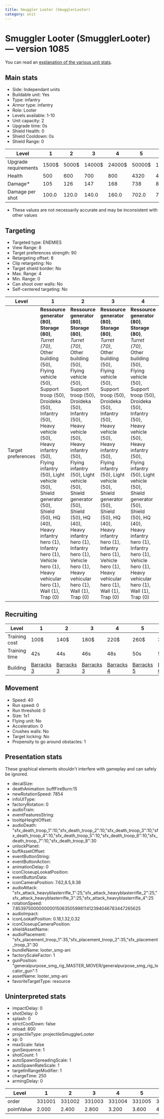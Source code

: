 ```yaml
---
title: Smuggler Looter (SmugglerLooter)
category: unit
---
```


# Smuggler Looter (SmugglerLooter) — version 1085

You can read an [explanation  of the various unit stats](unitexplained.md).

## Main stats

  * Side: Independant units
  * Buildable unit: Yes
  * Type: infantry
  * Armor type: infantry
  * Role: Looter
  * Levels available: 1-10
  * Unit capacity: 2
  * Upgrade time: 0s
  * Shield Health: 0
  * Shield Cooldown: 0s
  * Shield Range: 0

|Level               |1    |2    |3     |4     |5     |6      |7      |8      |9       |10      |
|--------------------|-----|-----|------|------|------|-------|-------|-------|--------|--------|
|Upgrade requirements|1500$|5000$|14000$|24000$|50000$|100000$|200000$|750000$|2000000$|4000000$|
|Health              |500  |600  |700   |800   |4320  |4800   |5280   |5760   |6240    |7200    |
|Damage*             |105  |126  |147   |168   |738   |819    |901    |983    |1065    |1229    |
|Damage per shot     |100.0|120.0|140.0 |160.0 |702.0 |780.0  |858.0  |936.0  |1014.0  |1170.0  |

* These values are not necessarily accurate and may be inconsistent with other values

## Targeting

  * Targeted type: ENEMIES
  * View Range: 8
  * Target preferences strength: 90
  * Retargeting offset: 8
  * Clip retargeting: No
  * Target shield border: No
  * Max. Range: 4
  * Min. Range: 0
  * Can shoot over walls: No
  * Self-centered targeting: No

|Level             |1                                                                                                                                                                                                                                                                                                                                                                                                    |2                                                                                                                                                                                                                                                                                                                                                                                                    |3                                                                                                                                                                                                                                                                                                                                                                                                    |4                                                                                                                                                                                                                                                                                                                                                                                                    |5                                                                                                                                                                                                                                                                                                                                                                                                        |6                                                                                                                                                                                                                                                                                                                                                                                                        |7                                                                                                                                                                                                                                                                                                                                                                                                        |8                                                                                                                                                                                                                                                                                                                                                                                                        |9                                                                                                                                                                                                                                                                                                                                                                                                        |10                                                                                                                                                                                                                                                                                                                                                                                                       |
|------------------|-----------------------------------------------------------------------------------------------------------------------------------------------------------------------------------------------------------------------------------------------------------------------------------------------------------------------------------------------------------------------------------------------------|-----------------------------------------------------------------------------------------------------------------------------------------------------------------------------------------------------------------------------------------------------------------------------------------------------------------------------------------------------------------------------------------------------|-----------------------------------------------------------------------------------------------------------------------------------------------------------------------------------------------------------------------------------------------------------------------------------------------------------------------------------------------------------------------------------------------------|-----------------------------------------------------------------------------------------------------------------------------------------------------------------------------------------------------------------------------------------------------------------------------------------------------------------------------------------------------------------------------------------------------|---------------------------------------------------------------------------------------------------------------------------------------------------------------------------------------------------------------------------------------------------------------------------------------------------------------------------------------------------------------------------------------------------------|---------------------------------------------------------------------------------------------------------------------------------------------------------------------------------------------------------------------------------------------------------------------------------------------------------------------------------------------------------------------------------------------------------|---------------------------------------------------------------------------------------------------------------------------------------------------------------------------------------------------------------------------------------------------------------------------------------------------------------------------------------------------------------------------------------------------------|---------------------------------------------------------------------------------------------------------------------------------------------------------------------------------------------------------------------------------------------------------------------------------------------------------------------------------------------------------------------------------------------------------|---------------------------------------------------------------------------------------------------------------------------------------------------------------------------------------------------------------------------------------------------------------------------------------------------------------------------------------------------------------------------------------------------------|---------------------------------------------------------------------------------------------------------------------------------------------------------------------------------------------------------------------------------------------------------------------------------------------------------------------------------------------------------------------------------------------------------|
|Target preferences|**Ressource generator (80)**, **Storage (80)**, _Turret (70)_, Other building (50), Flying vehicle (50), Support troop (50), Droideka (50), Infantry (50), Heavy vehicle (50), Heavy infantry (50), Flying infantry (50), Light vehicle (50), Shield generator (50), Shield (50), HQ (40), Heavy infantry hero (1), Infantry hero (1), Vehicle hero (1), Heavy vehicular hero (1), Wall (1), Trap (0)|**Ressource generator (80)**, **Storage (80)**, _Turret (70)_, Other building (50), Flying vehicle (50), Support troop (50), Droideka (50), Infantry (50), Heavy vehicle (50), Heavy infantry (50), Flying infantry (50), Light vehicle (50), Shield generator (50), Shield (50), HQ (40), Heavy infantry hero (1), Infantry hero (1), Vehicle hero (1), Heavy vehicular hero (1), Wall (1), Trap (0)|**Ressource generator (80)**, **Storage (80)**, _Turret (70)_, Other building (50), Flying vehicle (50), Support troop (50), Droideka (50), Infantry (50), Heavy vehicle (50), Heavy infantry (50), Flying infantry (50), Light vehicle (50), Shield generator (50), Shield (50), HQ (40), Heavy infantry hero (1), Infantry hero (1), Vehicle hero (1), Heavy vehicular hero (1), Wall (1), Trap (0)|**Ressource generator (80)**, **Storage (80)**, _Turret (70)_, Other building (50), Flying vehicle (50), Support troop (50), Droideka (50), Infantry (50), Heavy vehicle (50), Heavy infantry (50), Flying infantry (50), Light vehicle (50), Shield generator (50), Shield (50), HQ (40), Heavy infantry hero (1), Infantry hero (1), Vehicle hero (1), Heavy vehicular hero (1), Wall (1), Trap (0)|**Ressource generator (80)**, **Storage (80)**, _Turret (70)_, Heavy infantry hero (50), Other building (50), Flying vehicle (50), Infantry hero (50), Support troop (50), Droideka (50), Infantry (50), Heavy vehicle (50), Heavy infantry (50), Vehicle hero (50), Heavy vehicular hero (50), Flying infantry (50), Light vehicle (50), Shield generator (50), Shield (50), HQ (40), Wall (1), Trap (0)|**Ressource generator (80)**, **Storage (80)**, _Turret (70)_, Heavy infantry hero (50), Other building (50), Flying vehicle (50), Infantry hero (50), Support troop (50), Droideka (50), Infantry (50), Heavy vehicle (50), Heavy infantry (50), Vehicle hero (50), Heavy vehicular hero (50), Flying infantry (50), Light vehicle (50), Shield generator (50), Shield (50), HQ (40), Wall (1), Trap (0)|**Ressource generator (80)**, **Storage (80)**, _Turret (70)_, Heavy infantry hero (50), Other building (50), Flying vehicle (50), Infantry hero (50), Support troop (50), Droideka (50), Infantry (50), Heavy vehicle (50), Heavy infantry (50), Vehicle hero (50), Heavy vehicular hero (50), Flying infantry (50), Light vehicle (50), Shield generator (50), Shield (50), HQ (40), Wall (1), Trap (0)|**Ressource generator (80)**, **Storage (80)**, _Turret (70)_, Heavy infantry hero (50), Other building (50), Flying vehicle (50), Infantry hero (50), Support troop (50), Droideka (50), Infantry (50), Heavy vehicle (50), Heavy infantry (50), Vehicle hero (50), Heavy vehicular hero (50), Flying infantry (50), Light vehicle (50), Shield generator (50), Shield (50), HQ (40), Wall (1), Trap (0)|**Ressource generator (80)**, **Storage (80)**, _Turret (70)_, Heavy infantry hero (50), Other building (50), Flying vehicle (50), Infantry hero (50), Support troop (50), Droideka (50), Infantry (50), Heavy vehicle (50), Heavy infantry (50), Vehicle hero (50), Heavy vehicular hero (50), Flying infantry (50), Light vehicle (50), Shield generator (50), Shield (50), HQ (40), Wall (1), Trap (0)|**Ressource generator (80)**, **Storage (80)**, _Turret (70)_, Heavy infantry hero (50), Other building (50), Flying vehicle (50), Infantry hero (50), Support troop (50), Droideka (50), Infantry (50), Heavy vehicle (50), Heavy infantry (50), Vehicle hero (50), Heavy vehicular hero (50), Flying infantry (50), Light vehicle (50), Shield generator (50), Shield (50), HQ (40), Wall (1), Trap (0)|

## Recruiting

|Level        |1                                  |2                                  |3                                  |4                                  |5                                  |6                                  |7                                  |8                                  |9                                  |10                                  |
|-------------|-----------------------------------|-----------------------------------|-----------------------------------|-----------------------------------|-----------------------------------|-----------------------------------|-----------------------------------|-----------------------------------|-----------------------------------|------------------------------------|
|Training cost|100$                               |140$                               |180$                               |220$                               |260$                               |300$                               |340$                               |380$                               |420$                               |460$                                |
|Training time|42s                                |44s                                |46s                                |48s                                |50s                                |52s                                |54s                                |56s                                |58s                                |1m                                  |
|Building     |[Barracks 3](smugglerBarracks.html)|[Barracks 3](smugglerBarracks.html)|[Barracks 3](smugglerBarracks.html)|[Barracks 4](smugglerBarracks.html)|[Barracks 5](smugglerBarracks.html)|[Barracks 6](smugglerBarracks.html)|[Barracks 7](smugglerBarracks.html)|[Barracks 8](smugglerBarracks.html)|[Barracks 9](smugglerBarracks.html)|[Barracks 10](smugglerBarracks.html)|

## Movement

  * Speed: 40
  * Run speed: 0
  * Run threshold: 0
  * Size: 1x1
  * Flying unit: No
  * Acceleration: 0
  * Crushes walls: No
  * Target locking: No
  * Propensity to go around obstacles: 1

## Presentation stats

These graphical elements shouldn't interfere with gameplay and can safely be ignored.

  * decalSize: 
  * deathAnimation: buffFireBurn:15
  * newRotationSpeed: 7854
  * infoUIType: 
  * factoryRotation: 0
  * audioTrain: 
  * eventFeaturesString: 
  * tooltipHeightOffset: 
  * audioDeath: "sfx_death_troop_1":10,"sfx_death_troop_2":10,"sfx_death_troop_3":10,"sfx_death_troop_4":10,"sfx_death_troop_5":10,"sfx_death_troop_6":10,"sfx_death_troop_7":10,"sfx_death_troop_8":30
  * unlockPlanet: 
  * buffAssetOffset: 
  * eventButtonString: 
  * eventButtonAction: 
  * animationDelay: 0
  * iconCloseupLookatPosition: 
  * eventButtonData: 
  * iconCameraPosition: 7.62,8.5,9.38
  * audioAttack: "sfx_attack_heavyblasterrifle_1":25,"sfx_attack_heavyblasterrifle_2":25,"sfx_attack_heavyblasterrifle_3":25,"sfx_attack_heavyblasterrifle_4":25
  * rotationSpeed: 7.8539750000000001506350599811412394046783447265625
  * audioImpact: 
  * iconLookatPosition: 0.18,1.32,0.32
  * iconCloseupCameraPosition: 
  * shieldAssetName: 
  * audioPlacement: "sfx_placement_troop_1":35,"sfx_placement_troop_2":35,"sfx_placement_troop_3":30
  * bundleName: looter_smg-ani
  * factoryScaleFactor: 1
  * gunPosition: "generalpurpose_smg_rig_MASTER_MOVER/generalpurpose_smg_rig_locator_gun":1
  * assetName: looter_smg-ani
  * favoriteTargetType: resource

## Uninterpreted stats

  * impactDelay: 0
  * shotDelay: 0
  * splash: 0
  * strictCoolDown: false
  * reload: 800
  * projectileType: projectileSmugglerLooter
  * xp: 0
  * maxScale: false
  * gunSequence: 1
  * shotCount: 1
  * autoSpawnSpreadingScale: 1
  * autoSpawnRateScale: 1
  * targetInRangeModifier: 1
  * chargeTime: 250
  * armingDelay: 0

|Level     |1     |2     |3     |4     |5     |6     |7     |8     |9     |10    |
|----------|------|------|------|------|------|------|------|------|------|------|
|order     |331001|331002|331003|331004|331005|331006|331007|331008|331009|331010|
|pointValue|2.000 |2.400 |2.800 |3.200 |3.600 |4.000 |4.400 |4.800 |5.200 |6.000 |


